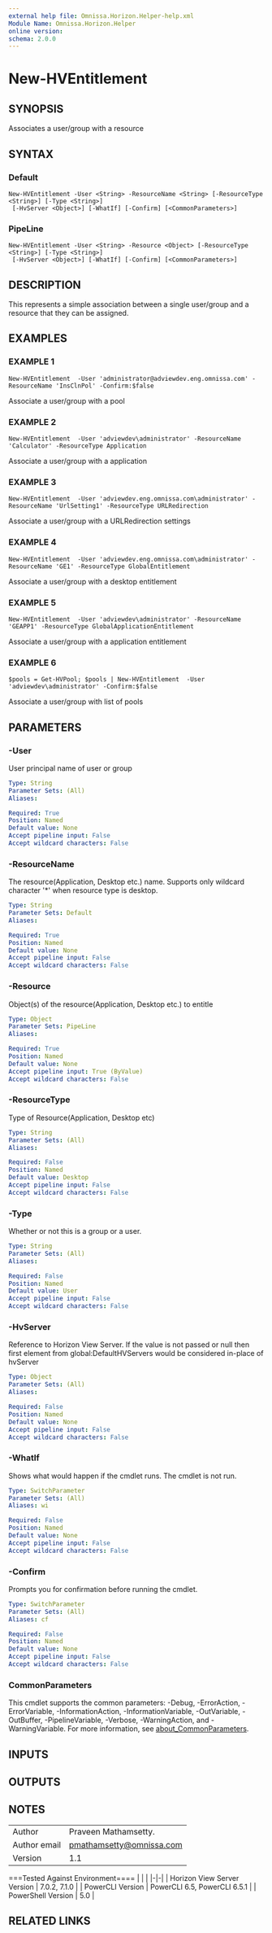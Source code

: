 ```yaml
---
external help file: Omnissa.Horizon.Helper-help.xml
Module Name: Omnissa.Horizon.Helper
online version:
schema: 2.0.0
---
```


# New-HVEntitlement

## SYNOPSIS
Associates a user/group with a resource

## SYNTAX

### Default
```
New-HVEntitlement -User <String> -ResourceName <String> [-ResourceType <String>] [-Type <String>]
 [-HvServer <Object>] [-WhatIf] [-Confirm] [<CommonParameters>]
```

### PipeLine
```
New-HVEntitlement -User <String> -Resource <Object> [-ResourceType <String>] [-Type <String>]
 [-HvServer <Object>] [-WhatIf] [-Confirm] [<CommonParameters>]
```

## DESCRIPTION
This represents a simple association between a single user/group and a resource that they can be assigned.

## EXAMPLES

### EXAMPLE 1
```
New-HVEntitlement  -User 'administrator@adviewdev.eng.omnissa.com' -ResourceName 'InsClnPol' -Confirm:$false
```

Associate a user/group with a pool

### EXAMPLE 2
```
New-HVEntitlement  -User 'adviewdev\administrator' -ResourceName 'Calculator' -ResourceType Application
```

Associate a user/group with a application

### EXAMPLE 3
```
New-HVEntitlement  -User 'adviewdev.eng.omnissa.com\administrator' -ResourceName 'UrlSetting1' -ResourceType URLRedirection
```

Associate a user/group with a URLRedirection settings

### EXAMPLE 4
```
New-HVEntitlement  -User 'adviewdev.eng.omnissa.com\administrator' -ResourceName 'GE1' -ResourceType GlobalEntitlement
```

Associate a user/group with a desktop entitlement

### EXAMPLE 5
```
New-HVEntitlement  -User 'adviewdev\administrator' -ResourceName 'GEAPP1' -ResourceType GlobalApplicationEntitlement
```

Associate a user/group with a application entitlement

### EXAMPLE 6
```
$pools = Get-HVPool; $pools | New-HVEntitlement  -User 'adviewdev\administrator' -Confirm:$false
```

Associate a user/group with list of pools

## PARAMETERS

### -User
User principal name of user or group

```yaml
Type: String
Parameter Sets: (All)
Aliases:

Required: True
Position: Named
Default value: None
Accept pipeline input: False
Accept wildcard characters: False
```

### -ResourceName
The resource(Application, Desktop etc.) name.
Supports only wildcard character '*' when resource type is desktop.

```yaml
Type: String
Parameter Sets: Default
Aliases:

Required: True
Position: Named
Default value: None
Accept pipeline input: False
Accept wildcard characters: False
```

### -Resource
Object(s) of the resource(Application, Desktop etc.) to entitle

```yaml
Type: Object
Parameter Sets: PipeLine
Aliases:

Required: True
Position: Named
Default value: None
Accept pipeline input: True (ByValue)
Accept wildcard characters: False
```

### -ResourceType
Type of Resource(Application, Desktop etc)

```yaml
Type: String
Parameter Sets: (All)
Aliases:

Required: False
Position: Named
Default value: Desktop
Accept pipeline input: False
Accept wildcard characters: False
```

### -Type
Whether or not this is a group or a user.

```yaml
Type: String
Parameter Sets: (All)
Aliases:

Required: False
Position: Named
Default value: User
Accept pipeline input: False
Accept wildcard characters: False
```

### -HvServer
Reference to Horizon View Server.
If the value is not passed or null then
first element from global:DefaultHVServers would be considered in-place of hvServer

```yaml
Type: Object
Parameter Sets: (All)
Aliases:

Required: False
Position: Named
Default value: None
Accept pipeline input: False
Accept wildcard characters: False
```

### -WhatIf
Shows what would happen if the cmdlet runs.
The cmdlet is not run.

```yaml
Type: SwitchParameter
Parameter Sets: (All)
Aliases: wi

Required: False
Position: Named
Default value: None
Accept pipeline input: False
Accept wildcard characters: False
```

### -Confirm
Prompts you for confirmation before running the cmdlet.

```yaml
Type: SwitchParameter
Parameter Sets: (All)
Aliases: cf

Required: False
Position: Named
Default value: None
Accept pipeline input: False
Accept wildcard characters: False
```

### CommonParameters
This cmdlet supports the common parameters: -Debug, -ErrorAction, -ErrorVariable, -InformationAction, -InformationVariable, -OutVariable, -OutBuffer, -PipelineVariable, -Verbose, -WarningAction, and -WarningVariable. For more information, see [about_CommonParameters](http://go.microsoft.com/fwlink/?LinkID=113216).

## INPUTS

## OUTPUTS

## NOTES
| | |
|-|-|
| Author | Praveen Mathamsetty. |
| Author email | pmathamsetty@omnissa.com |
| Version | 1.1 |

===Tested Against Environment====
| | |
|-|-|
| Horizon View Server Version | 7.0.2, 7.1.0 |
| PowerCLI Version | PowerCLI 6.5, PowerCLI 6.5.1 |
| PowerShell Version | 5.0 |

## RELATED LINKS
